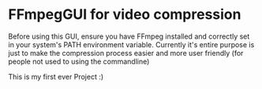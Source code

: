 # FFmpegGUI for video compression
Before using this GUI, ensure you have FFmpeg installed and correctly set in your system's PATH environment variable.
Currently it's entire purpose is just to make the compression process easier and more user friendly (for people not used to using the commandline)

This is my first ever Project :)
